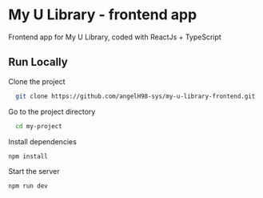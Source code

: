 # My U Library - frontend app

Frontend app for My U Library, coded with ReactJs + TypeScript

## Run Locally

Clone the project

```bash
  git clone https://github.com/angelH98-sys/my-u-library-frontend.git
```

Go to the project directory

```bash
  cd my-project
```

Install dependencies

```bash
npm install
```

Start the server

```bash
npm run dev
```
